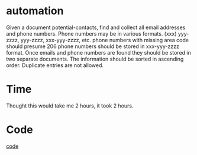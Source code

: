 # automation

Given a document potential-contacts, find and collect all email addresses and phone numbers.
Phone numbers may be in various formats.
(xxx) yyy-zzzz, yyy-zzzz, xxx-yyy-zzzz, etc.
phone numbers with missing area code should presume 206
phone numbers should be stored in xxx-yyy-zzzz format.
Once emails and phone numbers are found they should be stored in two separate documents.
The information should be sorted in ascending order.
Duplicate entries are not allowed.

# Time

Thought this would take me 2 hours, it took 2 hours. 

# Code

[code](https://github.com/houseofpython/automation/blob/eee4eb111152131c55a6ed6fb98466b839a8a793/automation.py)
